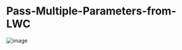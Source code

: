 # Pass-Multiple-Parameters-from-LWC

![image](https://user-images.githubusercontent.com/43552295/218248475-7c5632a1-d587-4237-8b36-b4e76d1204a1.png)
